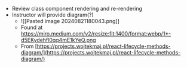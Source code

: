 - Review class component rendering and re-rendering
- Instructor will provide diagram(?)
	- ![[Pasted image 20240821180043.png]]
	- Found at https://miro.medium.com/v2/resize:fit:1400/format:webp/1*-d5EKydehfl0qq4mE1kYeQ.png
	- From [https://projects.wojtekmaj.pl/react-lifecycle-methods-diagram/](https://projects.wojtekmaj.pl/react-lifecycle-methods-diagram/)